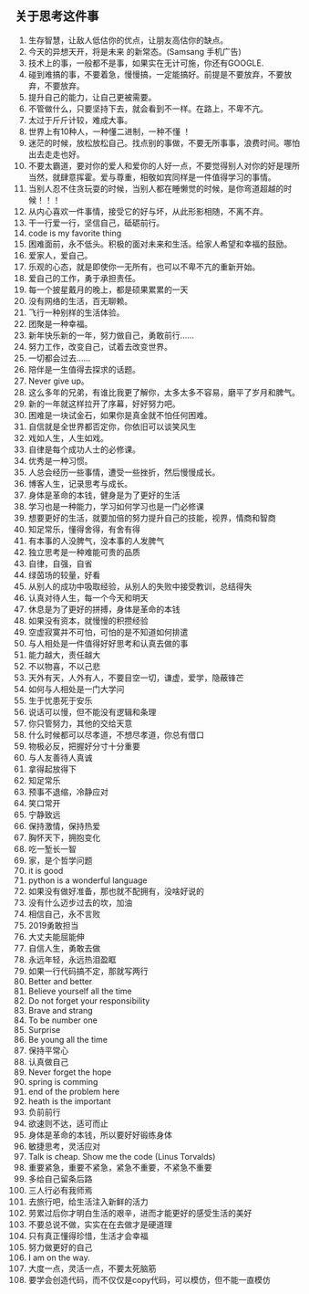 ## 关于思考这件事
1. 生存智慧，让敌人低估你的优点，让朋友高估你的缺点。
2. 今天的异想天开，将是未来 的新常态。(Samsang 手机广告)
3. 技术上的事，一般都不是事，如果实在无计可施，你还有GOOGLE.
4. 碰到难搞的事，不要着急，慢慢搞，一定能搞好。前提是不要放弃，不要放弃，不要放弃。
5. 提升自己的能力，让自己更被需要。
6. 不管做什么，只要坚持下去，就会看到不一样。在路上，不卑不亢。
7. 太过于斤斤计较，难成大事。
8. 世界上有10种人，一种懂二进制，一种不懂 ！
9. 迷茫的时候，放松放松自己。找点别的事做，不要无所事事，浪费时间。哪怕出去走走也好。
10. 不要太霸道，要对你的爱人和爱你的人好一点，不要觉得别人对你的好是理所当然，就肆意挥霍。爱与尊重，相敬如宾同样是一件值得学习的事情。
11. 当别人忍不住贪玩耍的时候，当别人都在睡懒觉的时候，是你弯道超越的时候！！！
12. 从内心喜欢一件事情，接受它的好与坏，从此形影相随，不离不弃。
13. 干一行爱一行，坚信自己，砥砺前行。
14. code is my favorite thing
15. 困难面前，永不低头。积极的面对未来和生活。给家人希望和幸福的鼓励。
16. 爱家人，爱自己。
17. 乐观的心态，就是即使你一无所有，也可以不卑不亢的重新开始。
18. 爱自己的工作，勇于承担责任。
19. 每一个披星戴月的晚上，都是硕果累累的一天
20. 没有网络的生活，百无聊赖。
21. 飞行一种别样的生活体验。
22. 团聚是一种幸福。
23. 新年快乐新的一年，努力做自己，勇敢前行……
24. 努力工作，改变自己，试着去改变世界。
25. 一切都会过去……
26. 陪伴是一生值得去探求的话题。
27. Never give up。
28. 这么多年的兄弟，有谁比我更了解你，太多太多不容易，磨平了岁月和脾气。
29. 新的一年就这样拉开了序幕，好好努力吧。
30. 困难是一块试金石，如果你是真金就不怕任何困难。
31. 自信就是全世界都否定你，你依旧可以谈笑风生
32. 戏如人生，人生如戏。
33. 自律是每个成功人士的必修课。
34. 优秀是一种习惯。
35. 人总会经历一些事情，遭受一些挫折，然后慢慢成长。
36. 博客人生，记录思考与成长。
37. 身体是革命的本钱，健身是为了更好的生活
38. 学习也是一种能力，学习如何学习也是一门必修课
39. 想要更好的生活，就要加倍的努力提升自己的技能，视界，情商和智商
40. 知足常乐，懂得舍得，有舍有得
41. 有本事的人没脾气，没本事的人发脾气
42. 独立思考是一种难能可贵的品质
43. 自律，自强，自省
44. 绿茵场的较量，好看
45. 从别人的成功中吸取经验，从别人的失败中接受教训，总结得失
46. 认真对待人生，每一个今天和明天
47. 休息是为了更好的拼搏，身体是革命的本钱
48. 如果没有资本，就慢慢的积攒经验
49. 空虚寂寞并不可怕，可怕的是不知道如何排遣
50. 与人相处是一件值得好好思考和认真去做的事
51. 能力越大，责任越大
52. 不以物喜，不以己悲
53. 天外有天，人外有人，不要目空一切，谦虚，爱学，隐蔽锋芒
54. 如何与人相处是一门大学问
55. 生于忧患死于安乐
56. 说话可以慢，但不能没有逻辑和条理
57. 你只管努力，其他的交给天意
58. 什么时候都可以尽孝道，不想尽孝道，你总有借口
59. 物极必反，把握好分寸十分重要
60. 与人友善待人真诚
61. 拿得起放得下
62. 知足常乐
63. 预事不退缩，冷静应对
63. 笑口常开
64. 宁静致远
65. 保持激情，保持热爱
66. 胸怀天下，拥抱变化
67. 吃一堑长一智
68. 家，是个哲学问题
69. it is good
70. python is a wonderful language
71. 如果没有做好准备，那也就不配拥有，没啥好说的
72. 没有什么迈步过去的坎，加油
73. 相信自己，永不言败
74. 2019勇敢担当
75. 大丈夫能屈能伸
76. 自信人生，勇敢去做
77. 永远年轻，永远热泪盈眶
78. 如果一行代码搞不定，那就写两行
79. Better and better
80. Believe yourself all the time
81. Do not forget your responsibility
83. Brave and strang
84. To be number one
85. Surprise
86. Be young all the time
87. 保持平常心
88. 认真做自己
89. Never forget the hope
90. spring is comming
91. end of the problem here
92. heath is the important
93. 负前前行
94. 欲速则不达，适可而止
95. 身体是革命的本钱，所以要好好锻练身体
96. 敏捷思考，灵活应对
97. Talk is cheap. Show me the code (Linus Torvalds)
98. 重要紧急，重要不紧急，紧急不重要，不紧急不重要
99. 多给自己留条后路
100. 三人行必有我师焉
101. 去旅行吧，给生活注入新鲜的活力
102. 劳累过后你才明白生活的艰辛，进而才能更好的感受生活的美好
103. 不要总说不做，实实在在去做才是硬道理
104. 只有真正懂得珍惜，生活才会幸福
105. 努力做更好的自己
106. I am on the way.
107. 大度一点，灵活一点，不要太死脑筋
108. 要学会创造代码，而不仅仅是copy代码，可以模仿，但不能一直模仿
